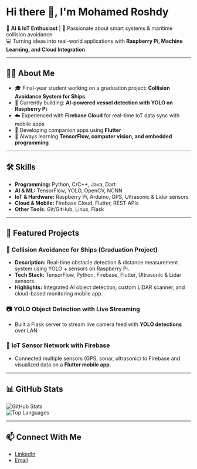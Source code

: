 # Hi there 👋, I'm Mohamed Roshdy  

🚀 **AI & IoT Enthusiast** | 🌊 Passionate about smart systems & maritime collision avoidance  
💻 Turning ideas into real-world applications with **Raspberry Pi, Machine Learning, and Cloud Integration**  

---

## 🧑‍💻 About Me
- 🎓 Final-year student working on a graduation project: **Collision Avoidance System for Ships**  
- 🔭 Currently building: **AI-powered vessel detection with YOLO on Raspberry Pi**  
- ☁️ Experienced with **Firebase Cloud** for real-time IoT data sync with mobile apps  
- 📱 Developing companion apps using **Flutter**  
- 🌱 Always learning **TensorFlow, computer vision, and embedded programming**  

---

## 🛠️ Skills
- **Programming:** Python, C/C++, Java, Dart  
- **AI & ML:** TensorFlow, YOLO, OpenCV, NCNN  
- **IoT & Hardware:** Raspberry Pi, Arduino, GPS, Ultrasonic & Lidar sensors  
- **Cloud & Mobile:** Firebase Cloud, Flutter, REST APIs  
- **Other Tools:** Git/GitHub, Linux, Flask  

---

## 📌 Featured Projects
### 🚢 Collision Avoidance for Ships (Graduation Project)
- **Description:** Real-time obstacle detection & distance measurement system using YOLO + sensors on Raspberry Pi.  
- **Tech Stack:** TensorFlow, Python, Firebase, Flutter, Ultrasonic & Lidar sensors.  
- **Highlights:** Integrated AI object detection, custom LiDAR scanner, and cloud-based monitoring mobile app.  

### 📷 YOLO Object Detection with Live Streaming
- Built a Flask server to stream live camera feed with **YOLO detections** over LAN.  

### 📡 IoT Sensor Network with Firebase
- Connected multiple sensors (GPS, sonar, ultrasonic) to Firebase and visualized data on a **Flutter mobile app**.  

---

## 📊 GitHub Stats
![GitHub Stats](https://github-readme-stats.vercel.app/api?username=roshdy97&show_icons=true&theme=radical)  
![Top Languages](https://github-readme-stats.vercel.app/api/top-langs/?username=roshdy97&layout=compact&theme=radical)  

---

## 📫 Connect With Me
- [LinkedIn](https://www.linkedin.com/in/mohamed-roshdy2001/)  
- [Email](mailto:roshdy13122001@gmail.com)  
